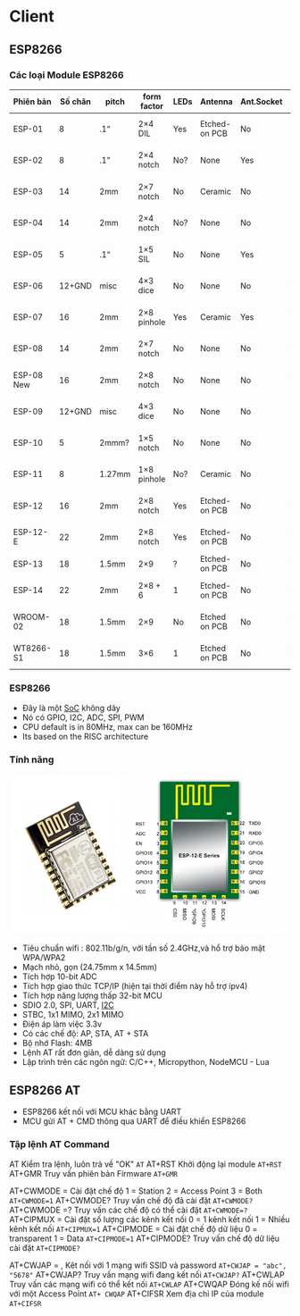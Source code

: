 # Client
## ESP8266

### Các loại Module ESP8266


| Phiên bản| Số chân   | pitch  | form factor | LEDs |Antenna|Ant.Socket| Shielded |dài mm | 
|------------|--------|--------|-------------|------|---------------|------------|----------|---------------| 
| ESP-01     | 8      | .1“    | 2×4 DIL     | Yes  | Etched-on PCB | No         | No       | 14.3 x 24.8   | 
| ESP-02     | 8      | .1”    | 2×4 notch   | No?  | None          | Yes        | No       | 14.2 x 14.2   | 
| ESP-03     | 14     | 2mm    | 2×7 notch   | No   | Ceramic       | No         | No       | 17.3 x 12.1   | 
| ESP-04     | 14     | 2mm    | 2×4 notch   | No?  | None          | No         | No       | 14.7 x 12.1   | 
| ESP-05     | 5      | .1“    | 1×5 SIL     | No   | None          | Yes        | No       | 14.2 x 14.2   | 
| ESP-06     | 12+GND | misc   | 4×3 dice    | No   | None          | No         | Yes      | 16.3 x 13.1   | 
| ESP-07     | 16     | 2mm    | 2×8 pinhole | Yes  | Ceramic       | Yes        | Yes      | 20.0 x 16.0   | 
| ESP-08     | 14     | 2mm    | 2×7 notch   | No   | None          | No         | Yes      | 17.0 x 16.0   | 
| ESP-08 New | 16     | 2mm    | 2×8 notch   | No   | None          | No         | Yes      | 18.0 x 16.0   | 
| ESP-09     | 12+GND | misc   | 4×3 dice    | No   | None          | No         | No       | 10.0 x 10.0   | 
| ESP-10     | 5      | 2mmm?  | 1×5 notch   | No   | None          | No         | No       | 14.2 x 10.0   | 
| ESP-11     | 8      | 1.27mm | 1×8 pinhole | No?  | Ceramic       | No         | No       | 17.3 x 12.1   | 
| ESP-12     | 16     | 2mm    | 2×8 notch   | Yes  | Etched-on PCB | No         | Yes      | 24.0 x 16.0   | 
| ESP-12-E   | 22     | 2mm    | 2×8 notch   | Yes  | Etched-on PCB | No         | Yes      | 24.0 x 16.0   | 
| ESP-13     | 18     | 1.5mm  | 2×9         | ?    | Etched-on PCB | No         | Yes      | ? x ?         | 
| ESP-14     | 22     | 2mm    | 2×8 + 6     | 1    | Etched-on PCB | No         | Yes      | 24.3 x 16.2   | 
| WROOM-02   | 18     | 1.5mm  | 2×9         | No   | Etched on PCB | No         | Yes      | 20.0 x 18.0   | 
| WT8266-S1  | 18     | 1.5mm  | 3×6         | 1    | Etched on PCB | No         | Yes      | 15.0 x 18.6   | 


### ESP8266 

* Đây là một [SoC](https://en.wikipedia.org/wiki/System_on_a_chip) không dây 
* Nó có GPIO, I2C, ADC, SPI, PWM
* CPU default is in 80MHz, max can be 160MHz
* Its based on the RISC architecture

### Tính năng
![Screenshot](esp8266.jpg)


* Tiêu chuẩn wifi : 802.11b/g/n, với tần số 2.4GHz,và hổ trợ bảo mật WPA/WPA2
* Mạch nhỏ, gọn (24.75mm x 14.5mm)
* Tích hợp 10-bit ADC
* Tích hợp giao thức TCP/IP (hiện tại thời điểm này hỗ trợ ipv4)
* Tích hợp năng lượng thấp 32-bit MCU
* SDIO 2.0, SPI, UART, [I2C](Drivers)
* STBC, 1x1 MIMO, 2x1 MIMO
* Điện áp làm việc 3.3v
* Có các chế độ: AP, STA, AT + STA
* Bộ nhớ Flash: 4MB
* Lệnh AT rất đơn giản, dễ dàng sử dụng
* Lập trình trên các ngôn ngữ: C/C++, Micropython, NodeMCU - Lua

## ESP8266 AT
* ESP8266 kết nối với MCU khác bằng UART
* MCU gửi AT + CMD thông qua UART để điều khiển ESP8266

### Tập lệnh AT Command
AT						Kiểm tra lệnh, luôn trả về "OK" 			 	`AT`
AT+RST					Khởi động lại module	 						`AT+RST`
AT+GMR					Truy vấn phiên bản Firmware 	 				`AT+GMR`


AT+CWMODE = <mode>		Cài đặt chế độ	1 = Station 2 = Access Point  3 = Both							`AT+CWMODE=1`
AT+CWMODE?				Truy vấn chế độ đã cài đặt	 													`AT+CWMODE?`
AT+CWMODE =?			Truy vấn các chế độ có thể cài đặt	 											`AT+CWMODE=?`
AT+CIPMUX = <mode>		Cài đặt số lượng các kênh kết nối	0 = 1 kênh kết nối 1 = Nhiều kênh kết nối	`AT+CIPMUX=1`
AT+CIPMODE = <mode>		Cài đặt chế độ dữ liệu	0 = transparent  1 = Data								`AT+CIPMODE=1`
AT+CIPMODE?				Truy vấn chế độ dữ liệu cài đặt	 												`AT+CIPMODE?`

AT+CWJAP = <ssid>, <password>		Kêt nối với 1 mạng wifi	SSID và password     `AT+CWJAP = "abc", "5678"`
AT+CWJAP?	Truy vấn mạng wifi đang kết nối	 			`AT+CWJAP?`
AT+CWLAP	Truy vấn các mạng wifi có thể kết nối	 	`AT+CWLAP`
AT+CWQAP	Đóng kế nối wifi với một Access Point	 	`AT+ CWQAP`
AT+CIFSR	Xem địa chỉ IP của module	 				`AT+CIFSR`